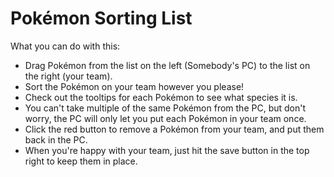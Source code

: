 # Pokémon Sorting List

What you can do with this:

* Drag Pokémon from the list on the left (Somebody's PC) to the list on the right (your team).
* Sort the Pokémon on your team however you please!
* Check out the tooltips for each Pokémon to see what species it is.
* You can't take multiple of the same Pokémon from the PC, but don't worry, the PC will only let you put each Pokémon in your team once.
* Click the red button to remove a Pokémon from your team, and put them back in the PC.
* When you're happy with your team, just hit the save button in the top right to keep them in place.
